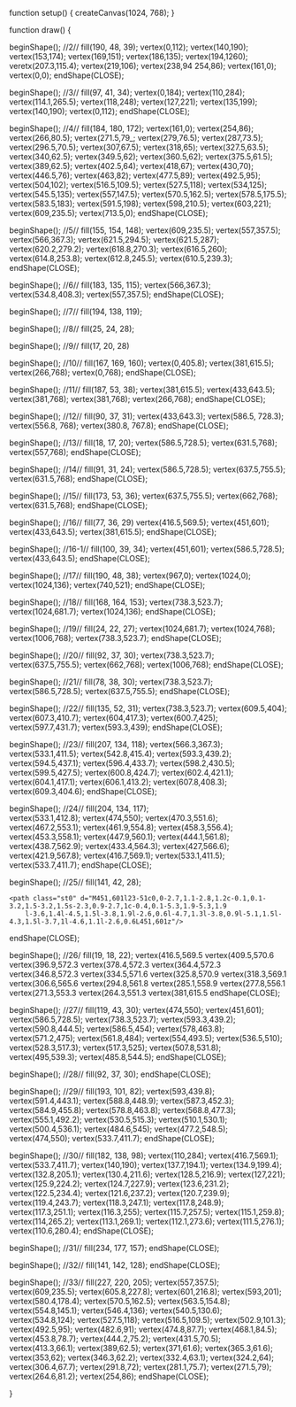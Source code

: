 function setup() {
createCanvas(1024, 768);
}

function draw() {

beginShape(); //2//
    fill(190, 48, 39);
    vertex(0,112);
    vertex(140,190);
    vertex(153,174);
    vertex(169,151);
    vertex(186,135);
    vertex(194,1260);
    veretx(207.3,115.4);
    vertex(219,106);
    vertex(238,94 254,86);
    vertex(161,0);
    vertex(0,0);
endShape(CLOSE);


beginShape(); //3//
fill(97, 41, 34);
vertex(0,184);
vertex(110,284);
vertex(114.1,265.5); 
vertex(118,248);
vertex(127,221); 
vertex(135,199); 
vertex(140,190); 
vertex(0,112);
endShape(CLOSE);

beginShape(); //4//
fill(184, 180, 172);
vertex(161,0);
vertex(254,86); 
vertex(266,80.5);
vertex(271.5,79_; 
vertex(279,76.5);
vertex(287,73.5);
vertex(296.5,70.5);
vertex(307,67.5); 
vertex(318,65); 
vertex(327.5,63.5); 
vertex(340,62.5);
vertex(349.5,62); 
vertex(360.5,62);
vertex(375.5,61.5); 
vertex(389,62.5);
vertex(402.5,64);
vertex(418,67);
vertex(430,70);
vertex(446.5,76);
vertex(463,82);
vertex(477.5,89); 
vertex(492.5,95);
vertex(504,102);
vertex(516.5,109.5);
vertex(527.5,118); 
vertex(534,125); 
vertex(545.5,135);
vertex(557,147.5);
vertex(570.5,162.5);
vertex(578.5,175.5);
vertex(583.5,183);
vertex(591.5,198);
vertex(598,210.5);
vertex(603,221);
vertex(609,235.5);
vertex(713.5,0);
endShape(CLOSE);

beginShape(); //5//
fill(155, 154, 148);
vertex(609,235.5);
vertex(557,357.5);
vertex(566,367.3); 
vertex(621.5,294.5);
vertex(621.5,287);
vertex(620.2,279.2);
vertex(618.8,270.3);
vertex(616.5,260);
vertex(614.8,253.8);
vertex(612.8,245.5);
vertex(610.5,239.3);
endShape(CLOSE);
       
beginShape(); //6//
fill(183, 135, 115);
vertex(566,367.3);
vertex(534.8,408.3);
vertex(557,357.5);
endShape(CLOSE);

beginShape(); //7//
fill(194, 138, 119);
	<path class="st0" d="M567,367.3l42.5,36.8l3-7.8l2.8-10.6l1.8-7.1l1.3-7l1.8-9l1.5-11l1.5-14.8V325v-8.3c0,0,0.5-5.8,0-6.5
		s0.2-13.5,0.2-13.5l-1.7-2.3L567,367.3z"/>

beginShape(); //8//
fill(25, 24, 28);
	<path class="st0" d="M713.5,0h129l-221,294.5V287l-1.1-6.6l-1.2-7.3c0,0-0.9-4.6-1-5.1c-0.1-0.5-1.2-5.3-1.2-5.3l-1.7-6.6l-1-3.9
		l-1.5-6.1l-1.7-5l-2.1-5.6L713.5,0z"/>

beginShape(); //9//
fill(17, 20, 28)
	<path class="st0" d="M0,184l110,100l-1.3,7.8l-0.8,3.8l-0.5,6.5v4.8v4l-0.3,5.5l0.5,5.3V332l0.3,4.5l0.5,6.3l0.3,6.3l1.3,10
		l2.3,5.8l1.3,5.3l2.3,7l2.8,9l2.3,7.3l2.5,8.3l2.5,7.3l3.8,8.6l4.5,10.2l8.8,14l6,11.8c0,0,3.5,5,3.8,5.8s7.8,9.5,7.8,9.5l5.8,8.3
		l8.5,9.3l7,7.8L192,504l8.5,7.5l7.3,6.3l12,9L0,405.8L0,184z"/>

beginShape(); //10//
fill(167, 169, 160);
vertex(0,405.8);
vertex(381,615.5); 
vertex(266,768); 
vertex(0,768);
endShape(CLOSE);
    
beginShape(); //11//
fill(187, 53, 38);
vertex(381,615.5);
vertex(433,643.5);
vertex(381,768);
vertex(381,768);
vertex(266,768);
endShape(CLOSE);


beginShape(); //12//
fill(90, 37, 31);
vertex(433,643.3);
vertex(586.5, 728.3);
vertex(556.8, 768);
vertex(380.8, 767.8);
endShape(CLOSE);

beginShape(); //13//
fill(18, 17, 20);
vertex(586.5,728.5); 
vertex(631.5,768);
vertex(557,768);
endShape(CLOSE);
       
beginShape(); //14//
fill(91, 31, 24);
vertex(586.5,728.5);
vertex(637.5,755.5);
vertex(631.5,768);
endShape(CLOSE);
    
beginShape(); //15//
fill(173, 53, 36);
vertex(637.5,755.5);
vertex(662,768);
vertex(631.5,768);
endShape(CLOSE);

beginShape(); //16//
fill(77, 36, 29)
vertex(416.5,569.5);
vertex(451,601); 
vertex(433,643.5); 
vertex(381,615.5);
endShape(CLOSE);

beginShape(); //16-1//
fill(100, 39, 34);
vertex(451,601); 
vertex(586.5,728.5); 
vertex(433,643.5);
endShape(CLOSE);
    

beginShape(); //17//
fill(190, 48, 38);
vertex(967,0);
vertex(1024,0);
vertex(1024,136);
vertex(740,521);
endShape(CLOSE);

beginShape(); //18//
fill(168, 164, 153);
vertex(738.3,523.7);
vertex(1024,681.7); 
vertex(1024,136);
endShape(CLOSE);

beginShape(); //19//
fill(24, 22, 27);
vertex(1024,681.7);
vertex(1024,768); 
vertex(1006,768); 
vertex(738.3,523.7);
endShape(CLOSE);

beginShape(); //20//
fill(92, 37, 30);
vertex(738.3,523.7); 
vertex(637.5,755.5); 
vertex(662,768); 
vertex(1006,768);
endShape(CLOSE);

beginShape(); //21//
fill(78, 38, 30);
vertex(738.3,523.7); 
vertex(586.5,728.5); 
vertex(637.5,755.5);
endShape(CLOSE);

beginShape(); //22//
fill(135, 52, 31);
vertex(738.3,523.7);
vertex(609.5,404);
vertex(607.3,410.7); 
vertex(604,417.3); 
vertex(600.7,425); 
vertex(597.7,431.7); 
vertex(593.3,439);
endShape(CLOSE);

beginShape(); //23//
fill(207, 134, 118);
vertex(566.3,367.3);
vertex(533.1,411.5);
vertex(542.8,415.4); 
vertex(593.3,439.2); 
vertex(594.5,437.1); 
vertex(596.4,433.7); 
vertex(598.2,430.5); 
vertex(599.5,427.5);
vertex(600.8,424.7);
vertex(602.4,421.1);
vertex(604.1,417.1);
vertex(606.1,413.2);
vertex(607.8,408.3);
vertex(609.3,404.6);
endShape(CLOSE);

beginShape(); //24//
fill(204, 134, 117);	
vertex(533.1,412.8); 
vertex(474,550);
vertex(470.3,551.6);
vertex(467.2,553.1);
vertex(461.9,554.8);
vertex(458.3,556.4);
vertex(453.3,558.1);
vertex(447.9,560.1); 
vertex(444.1,561.8); 
vertex(438.7,562.9); 
vertex(433.4,564.3);
vertex(427,566.6);
vertex(421.9,567.8);
vertex(416.7,569.1);
vertex(533.1,411.5); 
vertex(533.7,411.7);
endShape(CLOSE);
    
beginShape(); //25//
fill(141, 42, 28);
    
    <path class="st0" d="M451,601l23-51c0,0-2.7,1.1-2.8,1.2c-0.1,0.1-3.2,1.5-3.2,1.5s-2.3,0.9-2.7,1c-0.4,0.1-5.3,1.9-5.3,1.9
		l-3.6,1.4l-4.5,1.5l-3.8,1.9l-2.6,0.6l-4.7,1.3l-3.8,0.9l-5.1,1.5l-4.3,1.5l-3.7,1l-4.6,1.1l-2.6,0.6L451,601z"/>
</g> 
endShape(CLOSE);
    
beginShape(); //26/
fill(19, 18, 22);
vertex(416.5,569.5 
vertex(409.5,570.6 
vertex(396.9,572.3 
vertex(378.4,572.3 
vertex(364.4,572.3 
vertex(346.8,572.3 
vertex(334.5,571.6 
vertex(325.8,570.9 
vertex(318.3,569.1 
vertex(306.6,565.6 
vertex(294.8,561.8 
vertex(285.1,558.9
vertex(277.8,556.1 
vertex(271.3,553.3 
vertex(264.3,551.3 
vertex(381,615.5
endShape(CLOSE);
    
beginShape(); //27//
fill(119, 43, 30);
vertex(474,550); 
vertex(451,601); 
vertex(586.5,728.5); 
vertex(738.3,523.7); 
vertex(593.3,439.2); 
vertex(590.8,444.5); 
vertex(586.5,454); 
vertex(578,463.8); 
vertex(571.2,475); 
vertex(561.8,484); 
vertex(554,493.5); 
vertex(536.5,510); 
vertex(528.3,517.3); 
vertex(517.3,525); 
vertex(507.8,531.8); 
vertex(495,539.3); 
vertex(485.8,544.5);
endShape(CLOSE);
    
beginShape(); //28//
fill(92, 37, 30);
	<path class="st1" d="M621.5,294.5l0.8,5.3l0.6,4.5v6.7v8.5c0,0,0.6,10.7,0.3,11.2s-0.6,10-0.6,10l-1,9.5l-1,8l-2.2,12.7l-2.1,10.5
		l-3.5,13.6l-3.3,9l128.8,119.7L967,0L842.5,0L621.5,294.5z"/>
</g> 
endShape(CLOSE);
    
beginShape(); //29//
fill(193, 101, 82);
vertex(593,439.8);
vertex(591.4,443.1); 
vertex(588.8,448.9); 
vertex(587.3,452.3); 
vertex(584.9,455.8); 
vertex(578.8,463.8); 
vertex(568.8,477.3); 
vertex(555.1,492.2); 
vertex(530.5,515.3); 
vertex(510.1,530.1); 
vertex(500.4,536.1); 
vertex(484.6,545); 
vertex(477.2,548.5); 
vertex(474,550); 
vertex(533.7,411.7);
endShape(CLOSE);
    
beginShape(); //30//
fill(182, 138, 98);
vertex(110,284); 
vertex(416.7,569.1); 
vertex(533.7,411.7); 
vertex(140,190); 
vertex(137.7,194.1); 
vertex(134.9,199.4); 
vertex(132.8,205.1); 
vertex(130.4,211.6); 
vertex(128.5,216.9); 
vertex(127,221); 
vertex(125.9,224.2); 
vertex(124.7,227.9); 
vertex(123.6,231.2); 
vertex(122.5,234.4); 
vertex(121.6,237.2); 
vertex(120.7,239.9); 
vertex(119.4,243.7); 
vertex(118.3,247.1); 
vertex(117.8,248.9); 
vertex(117.3,251.1); 
vertex(116.3,255); 
vertex(115.7,257.5); 
vertex(115.1,259.8); 
vertex(114,265.2); 
vertex(113.1,269.1); 
vertex(112.1,273.6); 
vertex(111.5,276.1);
vertex(110.6,280.4);
endShape(CLOSE);
    
beginShape(); //31//
fill(234, 177, 157);
	<path class="st0" d="M140,190l393.1,221.5l23.9-54L254,86l-8.8,4.4c0,0-5.3,2.7-5.6,2.8s-5.3,3.1-5.3,3.1L230,99l-6.5,4.1L219,106
		l-7.4,5.9l-6,4.8l-6.2,5l-5.8,4.8l-4.6,4.9l-3.1,3.4l-3.6,3.7l-4.9,4.6l-4,3.7l-5.3,5.5l-3.3,4.5l-2,2.3l-6.4,8.3l-4.2,6l-6.3,9.3
		l-4,5.3L140,190z"/>
endShape(CLOSE);
    
beginShape(); //32//
fill(141, 142, 128);
	<path class="st0" d="M110,284l-2.3,15.5l-0.4,17.5c0,0,0.7,19.6,0.8,20.6c0.1,1,1.9,21.5,1.9,21.5l8.5,27l7.7,23.8l11.1,23.1
		l5.4,11.9l10.4,15.2l12,15.6l10.7,12l11.4,11.8l14.1,12.9l12,9.7l8.2,5.8l41.7,22.9l17.3,6.5l18.1,5.9l11.4,3.6l10,2.8l10.5,1.8
		l12.5,0.8l21.2,0.2h15h12.5l10.2-0.7l14.5-2.1L110,284z"/>
endShape(CLOSE);
    
beginShape(); //33//
fill(227, 220, 205);
vertex(557,357.5); 
vertex(609,235.5);
vertex(605.8,227.8); 
vertex(601,216.8);
vertex(593,201); 
vertex(580.4,178.4); 
vertex(570.5,162.5); 
vertex(563.5,154.8); 
vertex(554.8,145.1); 
vertex(546.4,136);
vertex(540.5,130.6); 
vertex(534.8,124); 
vertex(527.5,118); 
vertex(516.5,109.5); 
vertex(502.9,101.3); 
vertex(492.5,95); 
vertex(482.6,91); 
vertex(474.8,87.7); 
vertex(468.1,84.5); 
vertex(453.8,78.7); 
vertex(444.2,75.2); 
vertex(431.5,70.5); 
vertex(413.3,66.1); 
vertex(389,62.5); 
vertex(371,61.6); 
vertex(365.3,61.6); 
vertex(353,62); 
vertex(346.3,62.2); 
vertex(332.4,63.1); 
vertex(324.2,64); 
vertex(306.4,67.7); 
vertex(291.8,72); 
vertex(281.1,75.7); 
vertex(271.5,79); 
vertex(264.6,81.2); 
vertex(254,86);
endShape(CLOSE);

}
